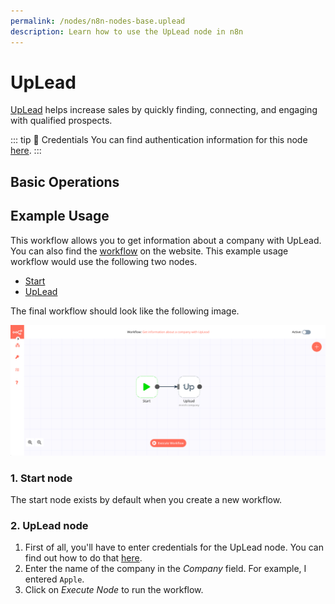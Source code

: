 ```yaml
---
permalink: /nodes/n8n-nodes-base.uplead
description: Learn how to use the UpLead node in n8n
---
```


# UpLead

[UpLead](https://www.uplead.com/) helps increase sales by quickly finding, connecting, and engaging with qualified prospects.

::: tip 🔑 Credentials
You can find authentication information for this node [here](../../../credentials/UpLead/README.md).
:::

## Basic Operations

<Resource node="n8n-nodes-base.uplead" />

## Example Usage

This workflow allows you to get information about a company with UpLead. You can also find the [workflow](https://n8n.io/workflows/504) on the website. This example usage workflow would use the following two nodes.
- [Start](../../core-nodes/Start/README.md)
- [UpLead]()

The final workflow should look like the following image.

![A workflow with the UpLead node](./workflow.png)

### 1. Start node

The start node exists by default when you create a new workflow.

### 2. UpLead node

1. First of all, you'll have to enter credentials for the UpLead node. You can find out how to do that [here](../../../credentials/UpLead/README.md).
2. Enter the name of the company in the *Company* field. For example, I entered `Apple`.
3. Click on *Execute Node* to run the workflow.
